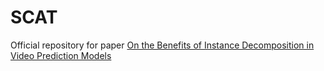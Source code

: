 # SCAT
Official repository for paper [On the Benefits of Instance Decomposition in Video Prediction Models](https://arxiv.org/abs/2501.10562)
